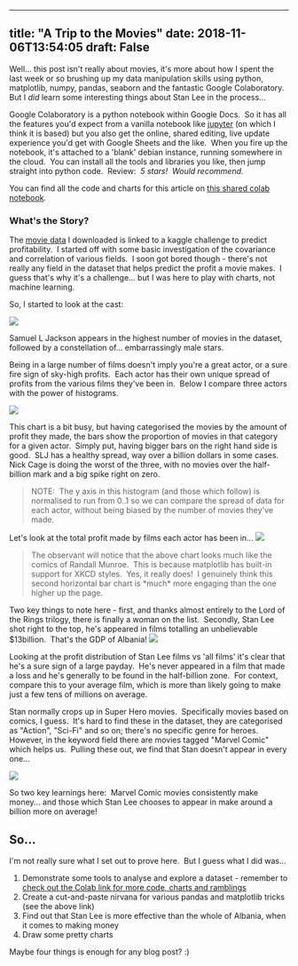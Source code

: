 
---
title: "A Trip to the Movies"
date: 2018-11-06T13:54:05
draft: False
---


Well... this post isn't really about movies, it's more about how I spent the last week or so brushing up my data manipulation skills using python, matplotlib, numpy, pandas, seaborn and the fantastic Google Colaboratory.  But I *did* learn some interesting things about Stan Lee in the process...

Google Colaboratory is a python notebook within Google Docs.  So it has all the features you'd expect from a vanilla notebook like <a href="http://jupyter.org/">jupyter</a> (on which I think it is based) but you also get the online, shared editing, live update experience you'd get with Google Sheets and the like.  When you fire up the notebook, it's attached to a 'blank' debian instance, running somewhere in the cloud.  You can install all the tools and libraries you like, then jump straight into python code.  Review:  *5 stars!  Would recommend.*

You can find all the code and charts for this article on <a href="https://colab.research.google.com/drive/10h3iRXKa9bVFM1Dd5w96Eh_VACv0nzjo">this shared colab notebook</a>.

### What's the Story?

The <a href="https://www.kaggle.com/tmdb/tmdb-movie-metadata/">movie data</a> I downloaded is linked to a kaggle challenge to predict profitability.  I started off with some basic investigation of the covariance and correlation of various fields.  I soon got bored though - there's not really any field in the dataset that helps predict the profit a movie makes.  I guess that's why it's a challenge... but I was here to play with charts, not machine learning.

So, I started to look at the cast:

<img src="http://logicalgenetics.com/wp-content/uploads/2018/11/actors1.png"/>

Samuel L Jackson appears in the highest number of movies in the dataset, followed by a constellation of... embarrassingly male stars.

Being in a large number of films doesn't imply you're a great actor, or a sure fire sign of sky-high profits.  Each actor has their own unique spread of profits from the various films they've been in.  Below I compare three actors with the power of histograms.

<img src="http://logicalgenetics.com/wp-content/uploads/2018/11/actors2-1.png"/>

This chart is a bit busy, but having categorised the movies by the amount of profit they made, the bars show the proportion of movies in that category for a given actor.  Simply put, having bigger bars on the right hand side is good.  SLJ has a healthy spread, way over a billion dollars in some cases.  Nick Cage is doing the worst of the three, with no movies over the half-billion mark and a big spike right on zero.
<!-- wp:quote -->
<blockquote class="wp-block-quote">NOTE:  The y axis in this histogram (and those which follow) is normalised to run from 0..1 so we can compare the spread of data for each actor, without being biased by the number of movies they've made.</blockquote>
<!-- /wp:quote -->
Let's look at the total profit made by films each actor has been in...

<img src="http://logicalgenetics.com/wp-content/uploads/2018/11/actors3.jpg"/>
<!-- wp:quote -->
<blockquote class="wp-block-quote">The observant will notice that the above chart looks much like the comics of Randall Munroe.  This is because matplotlib has built-in support for XKCD styles.  Yes, it really does!  I genuinely think this second horizontal bar chart is *much* more engaging than the one higher up the page.</blockquote>
<!-- /wp:quote -->
Two key things to note here - first, and thanks almost entirely to the Lord of the Rings trilogy, there is finally a woman on the list.  Secondly, Stan Lee shot right to the top, he's appeared in films totalling an unbelievable $13billion.  That's the GDP of Albania!

<img src="http://logicalgenetics.com/wp-content/uploads/2018/11/actors4.png"/>

Looking at the profit distribution of Stan Lee films vs 'all films' it's clear that he's a sure sign of a large payday.  He's never appeared in a film that made a loss and he's generally to be found in the half-billion zone.  For context, compare this to your average film, which is more than likely going to make just a few tens of millions on average.

Stan normally crops up in Super Hero movies.  Specifically movies based on comics, I guess.  It's hard to find these in the dataset, they are categorised as "Action", "Sci-Fi" and so on; there's no specific genre for heroes.  However, in the keyword field there are movies tagged "Marvel Comic" which helps us.  Pulling these out, we find that Stan doesn't appear in every one...

<img src="http://logicalgenetics.com/wp-content/uploads/2018/11/actors5.png"/>

So two key learnings here:  Marvel Comic movies consistently make money... and those which Stan Lee chooses to appear in make around a billion more on average!

## So...

I'm not really sure what I set out to prove here.  But I guess what I did was...
<!-- wp:list {"ordered":true} -->
<ol><li>Demonstrate some tools to analyse and explore a dataset - remember to <a href="https://colab.research.google.com/drive/10h3iRXKa9bVFM1Dd5w96Eh_VACv0nzjo">check out the Colab link for more code, charts and ramblings</a></li><li>Create a cut-and-paste nirvana for various pandas and matplotlib tricks (see the above link)</li><li>Find out that Stan Lee is more effective than the whole of Albania, when it comes to making money</li><li>Draw some pretty charts</li></ol>
<!-- /wp:list -->
Maybe four things is enough for any blog post? :)
